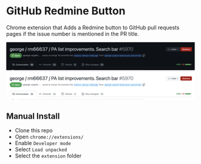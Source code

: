 # GitHub Redmine Button

Chrome extension that Adds a Redmine button to GitHub pull requests pages if the issue number is mentioned in the PR title.

![sample](sample-dark.png "dark")
![sample](sample-light.png "light")

## Manual Install

* Clone this repo
* Open `chrome://extensions/`
* Enable `Developer mode`
* Select `Load unpacked`
* Select the `extension` folder
